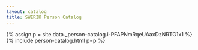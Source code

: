 ```yaml
---
layout: catalog
title: SWERIK Person Catalog
---
```

{% assign p = site.data._person-catalog.i-PFAPNmRqeUAaxDzNRTG1x1 %}
{% include person-catalog.html p=p %}

